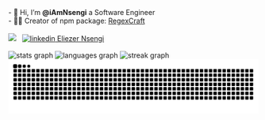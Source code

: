 <div>
<div align='left'>
- 👋 Hi, I’m <b>@iAmNsengi</b> a Software Engineer <br/>
- 🧑‍💻 Creator of npm package: <a href="https://www.npmjs.com/package/regexcraft">RegexCraft</a>
</div>
</div>
<img src="https://komarev.com/ghpvc/?username=iAmNsengi&style=flat-square&color=blue" alt=""/>
  <div>
    <img src="https://www.codewars.com/users/iAmNsengi/badges/small"/> &nbsp;
    <a href="https://www.linkedin.com/in/eliezer-nsengi-6530b0285" rel="nofollow noreferrer">
    <img src="https://i.sstatic.net/gVE0j.png" alt="linkedin"> Eliezer Nsengi
  </a>
  </div> 
  <br/>
  <div align="left">
  <img src="https://github-readme-stats.vercel.app/api?username=iAmNsengi&hide_title=false&hide_rank=false&show_icons=true&include_all_commits=true&count_private=true&disable_animations=false&theme=dracula&locale=en&hide_border=false&order=1" height="150" alt="stats graph"  />
  <img src="https://github-readme-stats.vercel.app/api/top-langs?username=iAmNsengi&locale=en&hide_title=false&layout=compact&card_width=320&langs_count=5&theme=dracula&hide_border=false&order=2" height="150" alt="languages graph"  />
      <img src="https://streak-stats.demolab.com?user=iAmNsengi&locale=en&mode=daily&theme=dark&hide_border=false&border_radius=5&order=3" height="220" alt="streak graph"  />
</div>
 <img src="https://raw.githubusercontent.com/iAmNsengi/iAmNsengi/output/snake.svg" />


###


